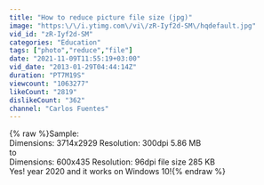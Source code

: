 ```yaml
---
title: "How to reduce picture file size (jpg)"
image: "https:\/\/i.ytimg.com\/vi\/zR-Iyf2d-SM\/hqdefault.jpg"
vid_id: "zR-Iyf2d-SM"
categories: "Education"
tags: ["photo","reduce","file"]
date: "2021-11-09T11:55:19+03:00"
vid_date: "2013-01-29T04:44:14Z"
duration: "PT7M19S"
viewcount: "1063277"
likeCount: "2819"
dislikeCount: "362"
channel: "Carlos Fuentes"
---
```

{% raw %}Sample: <br />Dimensions: 3714x2929 Resolution: 300dpi 5.86 MB<br />to<br />Dimensions: 600x435 Resolution: 96dpi file size 285 KB<br />Yes! year 2020 and it works on Windows 10!{% endraw %}
